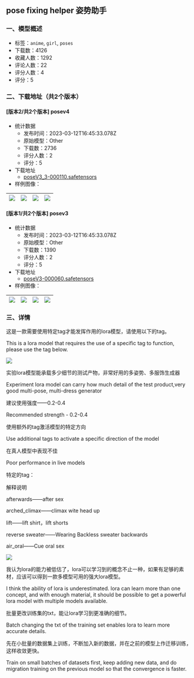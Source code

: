 ## pose fixing helper 姿势助手
### 一、模型概述

- 标签：`anime`, `girl`, `poses`
- 下载数：4126
- 收藏人数：1292
- 评论人数：22
- 评分人数：4
- 评分：5

### 二、下载地址（共2个版本）

#### [版本2/共2个版本] posev4

- 统计数据
  - 发布时间：2023-03-12T16:45:33.078Z
  - 原始模型：Other
  - 下载数：2736
  - 评分人数：2
  - 评分：5
- 下载地址
  - [poseV3_3-000110.safetensors](https://civitai.com/api/download/models/20974)
- 样例图像：

| <img src="https://image.civitai.com/xG1nkqKTMzGDvpLrqFT7WA/6841451c-93e3-49de-c7f0-38528b5c0e00/width=450/222399.jpeg" /> | <img src="https://image.civitai.com/xG1nkqKTMzGDvpLrqFT7WA/c53d2bc7-b30d-46a4-5824-e99773b6fc00/width=450/222401.jpeg" /> | <img src="https://image.civitai.com/xG1nkqKTMzGDvpLrqFT7WA/4f127a7a-9fda-48e8-8461-56be2ae54300/width=450/222400.jpeg" /> | <img src="https://image.civitai.com/xG1nkqKTMzGDvpLrqFT7WA/cde97c3b-0e0a-4340-d45b-b2f1d4f8fc00/width=450/222398.jpeg" /> |
| ---- | ---- | ---- | ---- |

#### [版本1/共2个版本] posev3

- 统计数据
  - 发布时间：2023-03-12T16:45:33.078Z
  - 原始模型：Other
  - 下载数：1390
  - 评分人数：2
  - 评分：5
- 下载地址
  - [poseV3-000060.safetensors](https://civitai.com/api/download/models/20086)
- 样例图像：

| <img src="https://image.civitai.com/xG1nkqKTMzGDvpLrqFT7WA/3babd9e5-b7d1-421e-779c-97af4cce0700/width=450/212336.jpeg" /> | <img src="https://image.civitai.com/xG1nkqKTMzGDvpLrqFT7WA/2ef9c309-5d9d-4d52-7044-3574ab075700/width=450/212337.jpeg" /> | <img src="https://image.civitai.com/xG1nkqKTMzGDvpLrqFT7WA/52552c63-f9d5-45f0-8358-c1b9fd7ae100/width=450/212347.jpeg" /> | <img src="https://image.civitai.com/xG1nkqKTMzGDvpLrqFT7WA/ccfa98f9-045f-4ee6-ba47-2c6e01e5bd00/width=450/212346.jpeg" /> |
| ---- | ---- | ---- | ---- |


### 三、详情
<p>这是一款需要使用特定tag才能发挥作用的lora模型，请使用以下的tag。</p><p>This is a lora model that requires the use of a specific tag to function, please use the tag below.</p><img src="https://imagecache.civitai.com/xG1nkqKTMzGDvpLrqFT7WA/977d4cbe-97c2-4098-871d-a6e92a01a800/width=525/977d4cbe-97c2-4098-871d-a6e92a01a800" /><p></p><p>实验lora模型能承载多少细节的测试产物，非常好用的多姿势、多服饰生成器</p><p>Experiment lora model can carry how much detail of the test product,very good multi-pose, multi-dress generator</p><p>建议使用强度——0.2-0.4</p><p>Recommended strength - 0.2-0.4</p><p>使用额外的tag激活模型的特定方向</p><p>Use additional tags to activate a specific direction of the model</p><p>在真人模型中表现不佳</p><p>Poor performance in live models</p><p>特定的tag：</p><p>解释说明</p><p>afterwards——after sex</p><p>arched_climax——climax wite head up</p><p>lift——lift shirt，lift shorts</p><p>reverse sweater——Wearing Backless sweater backwards</p><p>air_oral——Cue oral sex</p><img src="https://imagecache.civitai.com/xG1nkqKTMzGDvpLrqFT7WA/6e593d90-1940-437c-c768-48274655b700/width=525/6e593d90-1940-437c-c768-48274655b700" /><p>我认为lora的能力被低估了，lora可以学习到的概念不止一种，如果有足够的素材，应该可以得到一款多模型可用的强大lora模型。</p><p>I think the ability of lora is underestimated. lora can learn more than one concept, and with enough material, it should be possible to get a powerful lora model with multiple models available.</p><p>批量更改训练集的txt，能让lora学习到更准确的细节。</p><p>Batch changing the txt of the training set enables lora to learn more accurate details.</p><p>先在小批量的数据集上训练，不断加入新的数据，并在之前的模型上作迁移训练，这样收敛更快。</p><p>Train on small batches of datasets first, keep adding new data, and do migration training on the previous model so that the convergence is faster.</p>